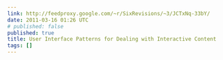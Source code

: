 ```yaml
---
link: http://feedproxy.google.com/~r/SixRevisions/~3/JCTxNq-33bY/
date: 2011-03-16 01:26 UTC
# published: false
published: true
title: User Interface Patterns for Dealing with Interactive Content
tags: []
---
```



